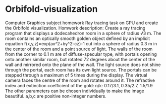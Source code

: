 # Orbifold-visualization
Computer Graphics subject homework
Ray tracing task on GPU and create the Orbifold visualization.
Homwork description:
Create a ray tracing program that displays a dodecahedron room in a sphere of radius √3 m. The room contains an optically smooth golden object defined by an implicit equation f(x,y,z)=exp(ax^2+by^2-cz)-1 cut into a sphere of radius 0.3 m in the center of the room and a point source of light. The walls of the room from the corner to 0.1 m are of diffuse-specular type, with portals opening onto another similar room, but rotated 72 degrees about the center of the wall and mirrored onto the plane of the wall. The light source does not shine through the portal, each room has its own light source. The portals can be stepped through a maximum of 5 times during the display. The virtual camera faces the centre of the room and rotates around it. The refractive index and extinction coefficient of the gold: n/k: 0.17/3.1, 0.35/2.7, 1.5/1.9 The other parameters can be chosen individually to make the image beautiful. a,b,c are positive non-integer numbers.
